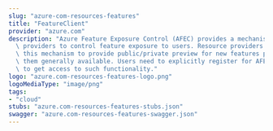```yaml
---
slug: "azure-com-resources-features"
title: "FeatureClient"
provider: "azure.com"
description: "Azure Feature Exposure Control (AFEC) provides a mechanism for the resource\
  \ providers to control feature exposure to users. Resource providers typically use\
  \ this mechanism to provide public/private preview for new features prior to making\
  \ them generally available. Users need to explicitly register for AFEC features\
  \ to get access to such functionality."
logo: "azure.com-resources-features-logo.png"
logoMediaType: "image/png"
tags:
- "cloud"
stubs: "azure.com-resources-features-stubs.json"
swagger: "azure.com-resources-features-swagger.json"
---
```

